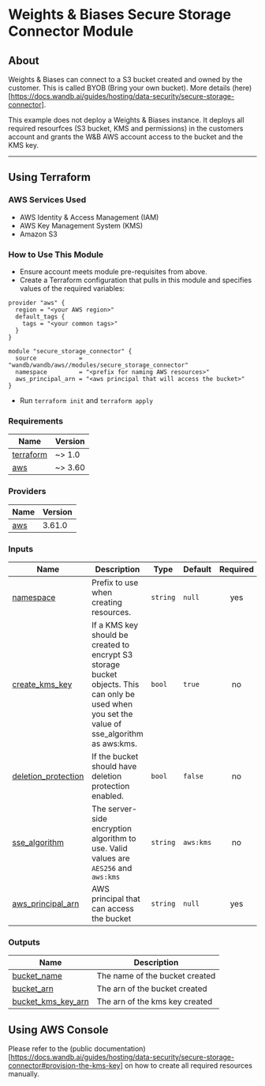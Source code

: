 # Weights & Biases Secure Storage Connector Module

## About

Weights & Biases can connect to a S3 bucket created and owned by the customer. This is called BYOB (Bring your own bucket). More details (here)[https://docs.wandb.ai/guides/hosting/data-security/secure-storage-connector].

This example does not deploy a Weights & Biases instance. It deploys all required resourfces (S3 bucket, KMS and permissions) in the customers account and grants the W&B AWS account access to the bucket and the KMS key.

---

## Using Terraform

### AWS Services Used

- AWS Identity & Access Management (IAM)
- AWS Key Management System (KMS)
- Amazon S3

### How to Use This Module

- Ensure account meets module pre-requisites from above.
- Create a Terraform configuration that pulls in this module and specifies
  values of the required variables:

```hcl
provider "aws" {
  region = "<your AWS region>"
  default_tags {
    tags = "<your common tags>"
  }
}

module "secure_storage_connector" {
  source            = "wandb/wandb/aws//modules/secure_storage_connector"
  namespace         = "<prefix for naming AWS resources>"
  aws_principal_arn = "<aws principal that will access the bucket>"
}
```

- Run `terraform init` and `terraform apply`

<!-- BEGIN_TF_DOCS -->

### Requirements

| Name                                                                        | Version |
| --------------------------------------------------------------------------- | ------- |
| <a name="requirement_terraform"></a> [terraform](#requirement_terraform)    | ~> 1.0  |
| <a name="requirement_aws"></a> [aws](#requirement_aws)                      | ~> 3.60 |

### Providers

| Name                                             | Version |
| ------------------------------------------------ | ------- |
| <a name="provider_aws"></a> [aws](#provider_aws) | 3.61.0  |

### Inputs

| Name                                                                                       | Description                                                                                                                                    | Type     | Default   | Required |
|--------------------------------------------------------------------------------------------|------------------------------------------------------------------------------------------------------------------------------------------------|----------|-----------|:--------:|
| <a name="input_namespace"></a> [namespace](#input_namespace)                               | Prefix to use when creating resources.                                                                                                         | `string` | `null`    |   yes    |
| <a name="input_create_kms_key"></a> [create_kms_key](#input_create_kms_key)                | If a KMS key should be created to encrypt S3 storage bucket objects. This can only be used when you set the value of sse_algorithm as aws:kms. | `bool`   | `true`    |    no    |
| <a name="input_deletion_protection"></a> [deletion_protection](#input_deletion_protection) | If the bucket should have deletion protection enabled.                                                                                         | `bool`   | `false`   |    no    |
| <a name="input_sse_algorithm"></a> [sse_algorithm](#input_sse_algorithm)                   | The server-side encryption algorithm to use. Valid values are `AES256` and `aws:kms`                                                           | `string` | `aws:kms` |    no    |
| <a name="input_aws_principal_arn"></a> [aws_principal_arn](#input_aws_principal_arn)       | AWS principal that can access the bucket                                                                                                       | `string` | `null`    |   yes    |

### Outputs

| Name                                                                        | Description                                                             |
|-----------------------------------------------------------------------------|-------------------------------------------------------------------------|
| <a name="bucket_name"></a> [bucket_name](#bucket_name)                      | The name of the bucket created                                          |
| <a name="bucket_arn"></a> [bucket_arn](#output_bucket_arn)                  | The arn of the bucket created                                           |
| <a name="bucket_kms_key_arn"></a> [bucket_kms_key_arn](#bucket_kms_key_arn) | The arn of the kms key created                                          |

<!-- END_TF_DOCS -->


## Using AWS Console

Please refer to the (public documentation)[https://docs.wandb.ai/guides/hosting/data-security/secure-storage-connector#provision-the-kms-key] on how to create all required resources manually.